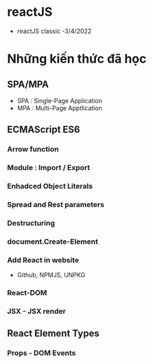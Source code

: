 # reactJS
- reactJS classic
-3/4/2022
# Những kiến thức đã học
## SPA/MPA
- SPA : Single-Page Application
- MPA : Multi-Page Apptlication

## ECMAScript ES6
### Arrow function
### Module : Import / Export
### Enhadced Object Literals 
### Spread and Rest parameters
### Destructuring 
### document.Create-Element
### Add React in website
- Github, NPMJS, UNPKG
### React-DOM 
### JSX - JSX render
## React Element Types
### Props - DOM Events